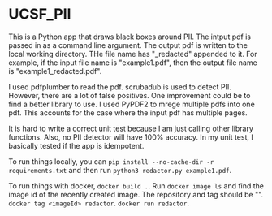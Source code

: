 # UCSF_PII

This is a Python app that draws black boxes around PII. The intput pdf is passed in as a command line argument. The output pdf is written to the local working directory. THe file name has "_redacted" appended to it.
For example, if the input file name is "example1.pdf", then the output file name is "example1_redacted.pdf".

I used pdfplumber to read the pdf. scrubadub is used to detect PII. However, there are a lot of false positives. One improvement could be to find a better library to use.
I used PyPDF2 to mrege multiple pdfs into one pdf. This accounts for the case where the input pdf has multiple pages.

It is hard to write a correct unit test because I am just calling other library functions. Also, no PII detector will have 100% accuracy. In my unit test, I basically tested if the app is idempotent.

To run things locally, you can `pip install --no-cache-dir -r requirements.txt` and then run `python3 redactor.py example1.pdf`.

To run things with docker, `docker build .`. Run `docker image ls` and find the image id of the recently created image. The repository and tag should be "<none>". `docker tag <imageId> redactor`. `docker run redactor`.